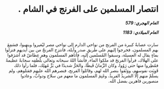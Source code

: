 <h1 dir="rtl">انتصار المسلمين على الفرنج في الشام .</h1>

<h5 dir="rtl">العام الهجري:  579

العام الميلادي: 1183

</h5>

<p dir="rtl">سارت عصابةٌ كبيرة من الفرنج من نواحي الدارم إلى نواحي مصر ليُغيروا وينهبوا، فسَمِعَ بهم المسلمون، فخرجوا إليهم على طريقِ صدر وأيلة، فانتزح الفرنجُ من بين أيديهم فنزلوا بماءٍ يقال له العسيلة، وسبقوا المُسلمين إليه، فأتاهم المسلمون وهم عِطاشٌ قد أشرَفوا على الهلاك، فرأوا الفرنجَ قد ملكوا الماء، فأنشأ اللهُ سبحانه وتعالى بلُطفِه سحابةً عظيمةً فمُطِروا منها حتى رَوُوا، وكان الزَّمانُ قَيظًا، والحَرُّ شديدًا في بَرٍّ مُهلِك، فلما رأوا ذلك قَوِيَت نفوسهم، ووَثَقوا بنصر الله لهم، وقاتَلوا الفرنج، فنصرهم الله عليهم فقتلوهم، ولم يسلَمْ منهم إلَّا الشريدُ الفريدُ، وغَنِمَ المسلمون ما معهم من سلاح ودوابَّ، وعادوا منصورين قاهرين بفضل الله.</p></br>
